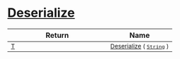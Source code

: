 # [Deserialize](./NetCoreSerializationHelper-100664083.md)



| Return | Name | 
| --- | --- | 
| <sub>[T](./NetCoreSerializationHelper-100664083.md)</sub><img width=200/>| <sub>[Deserialize](./NetCoreSerializationHelper-100664083.md) ( [`String`](https://docs.microsoft.com/en-us/dotnet/api/System.String) )</sub>| <br>


